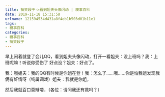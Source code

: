 ```yaml
---
title: 搞笑段子->看到姐夫头像闪动 | 糗事百科
date: 2019-11-18 15:31:58
urlname: 121504534d431a8f4eb1b503d01b11e1
tags: 
- 糗事百科
categories:
- 糗事百科
- 搞笑段子
---
```

早上闲着就登了会儿QQ，看到姐夫头像闪动，打开一看姐夫：没上班吗？我：上班呢嘛！听说你受伤了 好点没？姐夫：好点了。

我：哦姐夫：我的QQ有时候是你姐在登！我：怎么了……哦……你是怕我姐发现我俩有奸情呀（纯属调戏）姐夫：我就是你姐。

然后我就百口莫辩喽，（各位：请问我还有救吗？）


